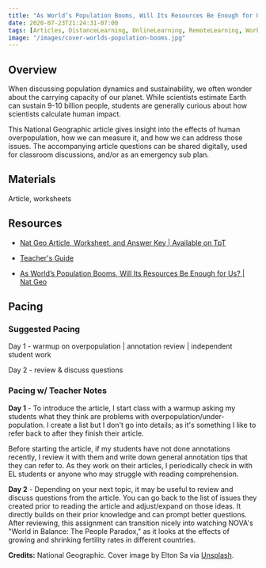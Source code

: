 ```yaml
---
title: "As World’s Population Booms, Will Its Resources Be Enough for Us? | Article & Sub Plan"
date: 2020-07-23T21:24:31-07:00
tags: [Articles, DistanceLearning, OnlineLearning, RemoteLearning, Worksheets, Ecology]
image: "/images/cover-worlds-population-booms.jpg"
---
```


## Overview

When discussing population dynamics and sustainability, we often wonder about the carrying capacity of our planet. While scientists estimate Earth can sustain 9-10 billion people, students are generally curious about how scientists calculate human impact.

This National Geographic article gives insight into the effects of human overpopulation, how we can measure it, and how we can address those issues. The accompanying article questions can be shared digitally, used for classroom discussions, and/or as an emergency sub plan.

## Materials

Article, worksheets

## Resources

- [Nat Geo Article, Worksheet, and Answer Key | Available on TpT](https://www.teacherspayteachers.com/Product/As-Worlds-Population-Booms-Will-Its-Resources-Be-Enough-Article-Sub-Plan-5814952)

- [Teacher's Guide](/downloads/as-worlds-population-booms-teachers-guide.pdf)

- [As World’s Population Booms, Will Its Resources Be Enough for Us? | Nat Geo](https://www.nationalgeographic.com/news/2014/9/140920-population-11billion-demographics-anthropocene/)

## Pacing

### Suggested Pacing

Day 1 - warmup on overpopulation | annotation review | independent student work

Day 2 - review & discuss questions

### Pacing w/ Teacher Notes

**Day 1** - To introduce the article, I start class with a warmup asking my students what they think are problems with overpopulation/under-population. I create a list but I don't go into details; as it's something I like to refer back to after they finish their article.

Before starting the article, if my students have not done annotations recently, I review it with them and write down general annotation tips that they can refer to. As they work on their articles, I periodically check in with EL students or anyone who may struggle with reading comprehension.

**Day 2** - Depending on your next topic, it may be useful to review and discuss questions from the article. You can go back to the list of issues they created prior to reading the article and adjust/expand on those ideas. It directly builds on their prior knowledge and can prompt better questions. After reviewing, this assignment can transition nicely into watching NOVA's "World in Balance: The People Paradox," as it looks at the effects of growing and shrinking fertility rates in different countries.

**Credits:** National Geographic. Cover image by Elton Sa via [Unsplash](https://unsplash.com/photos/people-walking-on-street-during-daytime-rzOLXJPRNqE).

